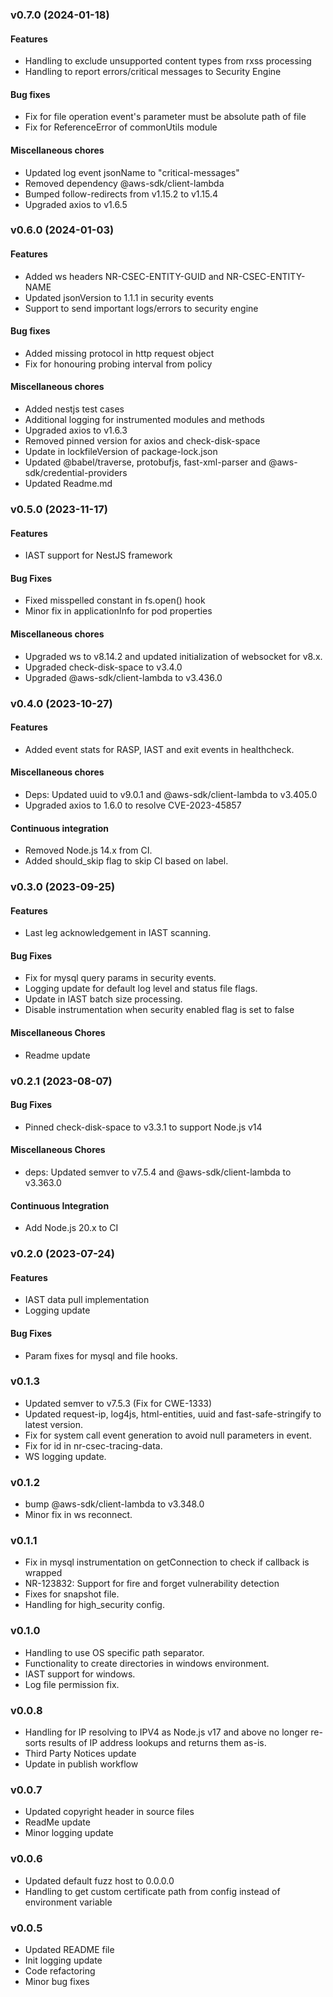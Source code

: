 ### v0.7.0 (2024-01-18)
#### Features
* Handling to exclude unsupported content types from rxss processing
* Handling to report errors/critical messages to Security Engine
#### Bug fixes
* Fix for file operation event's parameter must be absolute path of file
* Fix for ReferenceError of commonUtils module
#### Miscellaneous chores
* Updated log event jsonName to "critical-messages"
* Removed dependency @aws-sdk/client-lambda
* Bumped follow-redirects from v1.15.2 to v1.15.4  
* Upgraded axios to v1.6.5 

### v0.6.0 (2024-01-03)
#### Features
* Added ws headers NR-CSEC-ENTITY-GUID and NR-CSEC-ENTITY-NAME
* Updated jsonVersion to 1.1.1 in security events
* Support to send important logs/errors to security engine
#### Bug fixes
* Added missing protocol in http request object
* Fix for honouring probing interval from policy
#### Miscellaneous chores
* Added nestjs test cases
* Additional logging for instrumented modules and methods 
* Upgraded axios to v1.6.3
* Removed pinned version for axios and check-disk-space
* Update in lockfileVersion of package-lock.json
* Updated @babel/traverse, protobufjs, fast-xml-parser and @aws-sdk/credential-providers
* Updated Readme.md


### v0.5.0 (2023-11-17)
#### Features
* IAST support for NestJS framework
#### Bug Fixes
* Fixed misspelled constant in fs.open() hook
* Minor fix in applicationInfo for pod properties
#### Miscellaneous chores
* Upgraded ws to v8.14.2 and updated initialization of websocket for v8.x.
* Upgraded check-disk-space to v3.4.0
* Upgraded @aws-sdk/client-lambda to v3.436.0

### v0.4.0 (2023-10-27)
#### Features
* Added event stats for RASP, IAST and exit events in healthcheck. 
#### Miscellaneous chores
* Deps: Updated uuid to v9.0.1 and @aws-sdk/client-lambda to v3.405.0
* Upgraded axios to 1.6.0 to resolve CVE-2023-45857 
#### Continuous integration
* Removed Node.js 14.x from CI.
* Added should_skip flag to skip CI based on label.

### v0.3.0 (2023-09-25)
#### Features
* Last leg acknowledgement in IAST scanning.
#### Bug Fixes
* Fix for mysql query params in security events.
* Logging update for default log level and status file flags.
* Update in IAST batch size processing.
* Disable instrumentation when security enabled flag is set to false
#### Miscellaneous Chores
* Readme update

### v0.2.1 (2023-08-07)
#### Bug Fixes
* Pinned check-disk-space to v3.3.1 to support Node.js v14
#### Miscellaneous Chores
* deps: Updated semver to v7.5.4 and @aws-sdk/client-lambda to v3.363.0
#### Continuous Integration
* Add Node.js 20.x to CI

### v0.2.0 (2023-07-24)
#### Features
* IAST data pull implementation
* Logging update

#### Bug Fixes
* Param fixes for mysql and file hooks.

### v0.1.3
* Updated semver to v7.5.3 (Fix for CWE-1333)
* Updated request-ip, log4js, html-entities, uuid and fast-safe-stringify to latest version.
* Fix for system call event generation to avoid null parameters in event.
* Fix for id in nr-csec-tracing-data.
* WS logging update.

### v0.1.2
* bump @aws-sdk/client-lambda to v3.348.0
* Minor fix in ws reconnect.

### v0.1.1
* Fix in mysql instrumentation on getConnection to check if callback is wrapped
* NR-123832: Support for fire and forget vulnerability detection
* Fixes for snapshot file.
* Handling for high_security config.
### v0.1.0
* Handling to use OS specific path separator.
* Functionality to create directories in windows environment.
* IAST support for windows.
* Log file permission fix.
### v0.0.8
* Handling for IP resolving to IPV4 as Node.js v17 and above no longer re-sorts results of IP address lookups and returns them as-is.
* Third Party Notices update
* Update in publish workflow
### v0.0.7
* Updated copyright header in source files
* ReadMe update
* Minor logging update
### v0.0.6
* Updated default fuzz host to 0.0.0.0
* Handling to get custom certificate path from config instead of environment variable

### v0.0.5
* Updated README file
* Init logging update
* Code refactoring
* Minor bug fixes